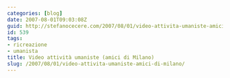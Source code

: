 ```yaml
---
categories: [blog]
date: 2007-08-01T09:03:08Z
guid: http://stefanocecere.com/2007/08/01/video-attivita-umaniste-amici-di-milano/
id: 539
tags:
- ricreazione
- umanista
title: Video attività umaniste (amici di Milano)
slug: /2007/08/01/video-attivita-umaniste-amici-di-milano/
---
```


